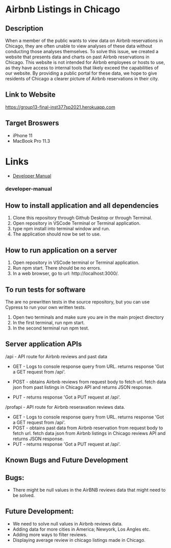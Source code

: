 # Airbnb Listings in Chicago
## Description

When a member of the public wants to view data on Airbnb reservations in Chicago, they are often unable to view analyses of these data without conducting those analyses themselves. To solve this issue, we created a website that presents data and charts on past Airbnb reservations in Chicago. This website is not intended for Airbnb employees or hosts to use, as they have access to internal tools that likely exceed the capabilities of our website. By providing a public portal for these data, we hope to give residents of Chicago a clearer picture of Airbnb reservations in their city.

## Link to Website
https://group13-final-inst377sp2021.herokuapp.com

## Target Broswers
* iPhone 11
* MacBook Pro 11.3

# Links
* [Developer Manual](#developer-manual)

###  developer-manual 


##  How to install application and all dependencies
1. Clone this repository through Github Desktop or through Terminal.
2. Open repository in VSCode Terminal or Terminal application.
3. type npm install into terminal window and run.
4. The application should now be set to use.

## How to run application on a server
1. Open repository in VSCode terminal or Terminal application.
2. Run npm start. There should be no errors.
3. In a web browser, go to url: http://localhost:3000/.

## To run tests for software

The are no prewritten tests in the source repository, but you can use Cypress to run your own written tests.

1. Open two terminals and make sure you are in the main project directory
2. In the first terminal, run npm start.
3. In the second terminal run npm test.

## Server application APIs

/api - API route for Airbnb reviews and past data


* GET - Logs to console response query from URL. returns response 'Got a GET     request from /api'.

* POST - obtains Airbnb reviews from request body to fetch url. fetch data json from past listings in Chicago API and returns JSON response.
* PUT - returns response 'Got a PUT request at /api'.

/profapi - API route for Airbnb reseravation reviews data.

* GET - Logs to console response query from URL. returns response 'Got a GET request from /api'.
* POST - obtains past data from Airbnb reservation from request body to fetch url. fetch data json from Airbnb listings in Chicago reviews API and returns JSON response.
* PUT - returns response 'Got a PUT request at /api'.

## Known Bugs and Future Development

## Bugs:

* There might be null values in the AirBNB reviews data that might need to be solved.

## Future Development:
*  We need to solve null values in Airbnb reviews data.
* Adding data for more cities in America; Newyork, Los Angles etc.
* Adding more ways to filter reviews.
* Displaying average review in chicago listings made in Chicago.
